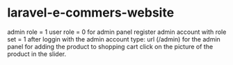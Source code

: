 # laravel-e-commers-website
admin role = 1 
user role = 0
for admin panel register admin account with role set = 1
after loggin with the admin account type:  url (/admin) for the admin panel
for adding the product to shopping cart click on the picture of the product in the slider.
